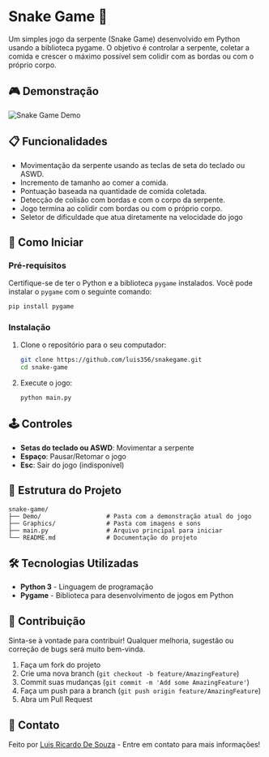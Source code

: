 # Snake Game 🐍

Um simples jogo da serpente (Snake Game) desenvolvido em Python usando a biblioteca pygame. O objetivo é controlar a serpente, coletar a comida e crescer o máximo possível sem colidir com as bordas ou com o próprio corpo.

## 🎮 Demonstração

![Snake Game Demo](https://github.com/luis356/SnakeGame/Demi/DemoSnakeGame.gif)

## 📋 Funcionalidades

- Movimentação da serpente usando as teclas de seta do teclado ou ASWD.
- Incremento de tamanho ao comer a comida.
- Pontuação baseada na quantidade de comida coletada.
- Detecção de colisão com bordas e com o corpo da serpente.
- Jogo termina ao colidir com bordas ou com o próprio corpo.
- Seletor de dificuldade que atua diretamente na velocidade do jogo

## 🚀 Como Iniciar

### Pré-requisitos

Certifique-se de ter o Python e a biblioteca `pygame` instalados. Você pode instalar o `pygame` com o seguinte comando:

```bash
pip install pygame
```

### Instalação

1. Clone o repositório para o seu computador:
   ```bash
   git clone https://github.com/luis356/snakegame.git
   cd snake-game
   ```

2. Execute o jogo:
   ```bash
   python main.py
   ```

## 🕹️ Controles

- **Setas do teclado ou ASWD**: Movimentar a serpente
- **Espaço**: Pausar/Retomar o jogo
- **Esc**: Sair do jogo (indisponível)

## 📂 Estrutura do Projeto

```plaintext
snake-game/
├── Demo/                  # Pasta com a demonstração atual do jogo 
├── Graphics/              # Pasta com imagens e sons 
├── main.py                # Arquivo principal para iniciar 
└── README.md              # Documentação do projeto
```

## 🛠️ Tecnologias Utilizadas

- **Python 3** - Linguagem de programação
- **Pygame** - Biblioteca para desenvolvimento de jogos em Python

## 🤝 Contribuição
Sinta-se à vontade para contribuir! Qualquer melhoria, sugestão ou correção de bugs será muito bem-vinda.

1. Faça um fork do projeto
2. Crie uma nova branch (`git checkout -b feature/AmazingFeature`)
3. Commit suas mudanças (`git commit -m 'Add some AmazingFeature'`)
4. Faça um push para a branch (`git push origin feature/AmazingFeature`)
5. Abra um Pull Request

## 📧 Contato

Feito por [Luis Ricardo De Souza](https://github.com/luis356) - Entre em contato para mais informações!